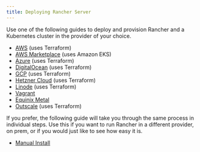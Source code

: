 ```yaml
---
title: Deploying Rancher Server
---
```


<head>
  <link rel="canonical" href="https://ranchermanager.docs.rancher.com/getting-started/quick-start-guides/deploy-rancher-manager"/>
</head>

Use one of the following guides to deploy and provision Rancher and a Kubernetes cluster in the provider of your choice.

- [AWS](../../../getting-started/quick-start-guides/deploy-rancher-manager/aws.md) (uses Terraform)
- [AWS Marketplace](aws-marketplace.md) (uses Amazon EKS)
- [Azure](../../../getting-started/quick-start-guides/deploy-rancher-manager/azure.md) (uses Terraform)
- [DigitalOcean](../../../getting-started/quick-start-guides/deploy-rancher-manager/digitalocean.md) (uses Terraform)
- [GCP](../../../getting-started/quick-start-guides/deploy-rancher-manager/gcp.md) (uses Terraform)
- [Hetzner Cloud](../../../getting-started/quick-start-guides/deploy-rancher-manager/hetzner-cloud.md) (uses Terraform)
- [Linode](../../../getting-started/quick-start-guides/deploy-rancher-manager/linode.md) (uses Terraform)
- [Vagrant](../../../getting-started/quick-start-guides/deploy-rancher-manager/vagrant.md)
- [Equinix Metal](equinix-metal.md)
- [Outscale](../../../getting-started/quick-start-guides/deploy-rancher-manager/outscale-qs.md) (uses Terraform)

If you prefer, the following guide will take you through the same process in individual steps. Use this if you want to run Rancher in a different provider, on prem, or if you would just like to see how easy it is.

- [Manual Install](helm-cli.md)
